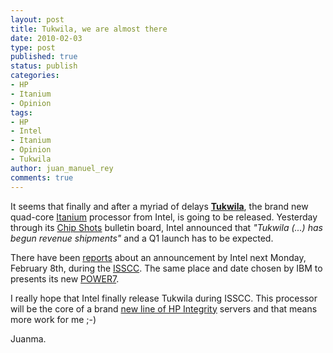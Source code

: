 ```yaml
---
layout: post
title: Tukwila, we are almost there
date: 2010-02-03
type: post
published: true
status: publish
categories:
- HP
- Itanium
- Opinion
tags:
- HP
- Intel
- Itanium
- Opinion
- Tukwila
author: juan_manuel_rey
comments: true
---
```


It seems that finally and after a myriad of delays **[Tukwila](http://en.wikipedia.org/wiki/Tukwila_%28processor%29 "Tukwila")**, the brand new quad-core [Itanium](http://www.intel.com/products/processor/itanium/index.htm) processor from Intel, is going to be released. Yesterday through its
[Chip Shots](http://www.intel.com/pressroom/chipshots/chipshots.htm "Intel PR Chip Shots") bulletin board, Intel announced that *"Tukwila (...) has begun revenue shipments"* and a Q1 launch has to be expected.

There have been [reports](http://www.theregister.co.uk/2010/02/02/intel_server_chip_launches/) about an announcement by Intel next Monday, February 8th, during the [ISSCC](http://www.isscc.org/isscc/index.htm "ISSC"). The same place and date chosen by IBM to presents its new [POWER7](http://en.wikipedia.org/wiki/POWER7 "POWER7").

I really hope that Intel finally release Tukwila during ISSCC. This processor will be the core of a brand [new line of HP Integrity](http://www.pcworld.com/article/172909/hp_prepares_new_integrity_servers_for_tukwila_launch.html?tk=rss_news) servers and that means more work for me ;-)

Juanma.
